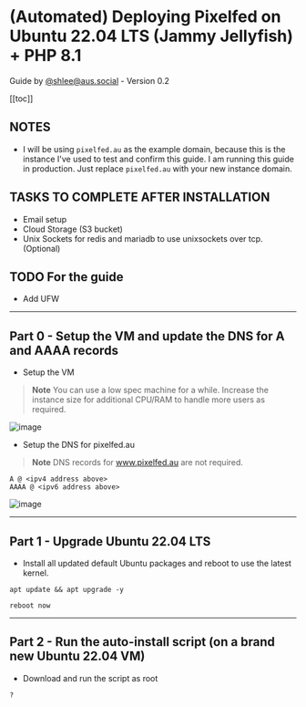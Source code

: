 # (Automated) Deploying Pixelfed on Ubuntu 22.04 LTS (Jammy Jellyfish) + PHP 8.1
Guide by [@shlee@aus.social](https://aus.social/@shlee) - Version 0.2

[[toc]]

## NOTES
* I will be using `pixelfed.au` as the example domain, because this is the instance I've used to test and confirm this guide. I am running this guide in production. Just replace `pixelfed.au` with your new instance domain.

## TASKS TO COMPLETE AFTER INSTALLATION
* Email setup
* Cloud Storage (S3 bucket)
* Unix Sockets for redis and mariadb to use unixsockets over tcp. (Optional)

## TODO For the guide
* Add UFW

----

## Part 0 - Setup the VM and update the DNS for A and AAAA records
* Setup the VM
> **Note**
> You can use a low spec machine for a while. Increase the instance size for additional CPU/RAM to handle more users as required.

![image](https://user-images.githubusercontent.com/17537000/171820544-80ed8a0e-dae3-4b4b-9c76-ff939c8a488c.png)
* Setup the DNS for pixelfed.au
> **Note**
> DNS records for www.pixelfed.au are not required.
```
A @ <ipv4 address above>
AAAA @ <ipv6 address above> 
```
![image](https://user-images.githubusercontent.com/17537000/171820581-9dd5246f-47e1-4204-bf44-1c5916dd72b5.png)

----

## Part 1 - Upgrade Ubuntu 22.04 LTS
* Install all updated default Ubuntu packages and reboot to use the latest kernel.
```
apt update && apt upgrade -y
```
```
reboot now
```

----

## Part 2 - Run the auto-install script (on a brand new Ubuntu 22.04 VM)
* Download and run the script as root
```
?
```
